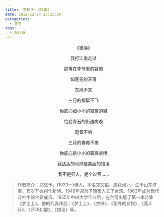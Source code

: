 ```yaml
---
title:  郑愁予-《错误》
date: 2013-12-24 23:31:30
categories:
  - 文字
tags:
  - 现代诗
---
```

<center>
《错误》

我打江南走过

那等在季节里的容颜

如莲花的开落

东风不来

三月的柳絮不飞

你底心如小小的寂寞的城

恰若青石的街道向晚

跫音不响

三月的春帷不揭

你底心是小小的窗扉紧掩

我达达的马蹄是美丽的错误

我不是归人，是个过客……

</center>

>作者简介：郑愁予，(1933—)诗人。本名郑文韬，原籍河北，生于山东济南。15岁开始创作新诗。1949年郑愁予随家人去了台湾。1963年成为现代诗社中的主要成员。1955年中兴大学毕业后，在台湾出版了第一本诗集《梦土上》。他的代表作品：《梦土上》、《衣钵》、《窗外的女奴》、《燕人行》、《莳华刹那》、《错误》等。
